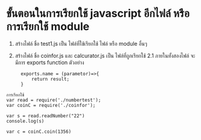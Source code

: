 # ขั้นตอนในการเรียกใช้ javascript อีกไฟล์ หรือ การเรียกใช้ module
   1. สร้างไฟล์ ชื่อ test1.js เป็น ไฟล์ที่ใช้เรียกใช้ ไฟล์ หรือ module อื่นๆ
   2. สร้างไฟล์ ชื่อ coinfor.js และ calcurator.js เป็น ไฟล์ที่ถูกเรียกใช้ 
    2.1 ภายในทั้งสองไฟล์ จะมีการ exports function ตัวอย่าง
    
            exports.name = (parametor)=>{
                return result;
            }
     
    การเรียกใช้
    var read = require('./numbertest');
    var coinC = require('./coinfor');  

    var s = read.readNumber("22")
    console.log(s)

    var c = coinC.coin(1356)
